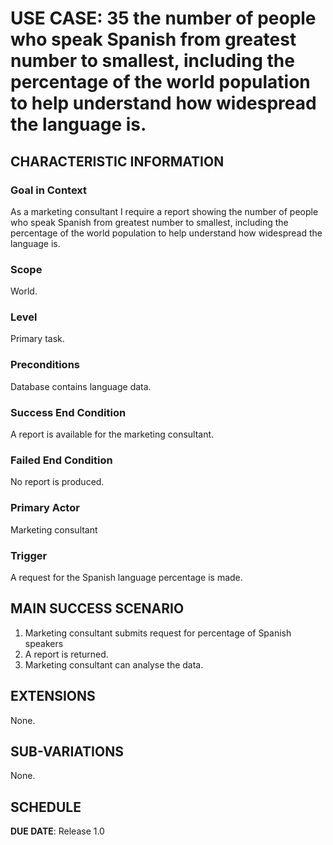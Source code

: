 # USE CASE: 35 the number of people who speak Spanish from greatest number to smallest, including the percentage of the world population to help understand how widespread the language is.
## CHARACTERISTIC INFORMATION

### Goal in Context

As a marketing consultant I require a report showing the number of people who speak Spanish from greatest number to smallest, including the percentage of the world population to help understand how widespread the language is.
### Scope

World.

### Level

Primary task.

### Preconditions

Database contains language data.

### Success End Condition

A report is available for the marketing consultant.

### Failed End Condition

No report is produced.

### Primary Actor

Marketing consultant

### Trigger

A request for the Spanish language percentage is made.

## MAIN SUCCESS SCENARIO

1. Marketing consultant submits request for percentage of Spanish speakers
2. A report is returned.
3. Marketing consultant can analyse the data.

## EXTENSIONS

None.

## SUB-VARIATIONS

None.

## SCHEDULE

**DUE DATE**: Release 1.0